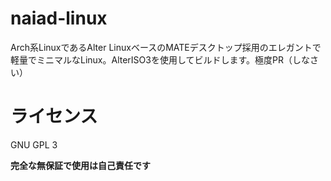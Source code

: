 # naiad-linux
Arch系LinuxであるAlter LinuxベースのMATEデスクトップ採用のエレガントで軽量でミニマルなLinux。AlterISO3を使用してビルドします。極度PR（しなさい）


# ライセンス
GNU GPL 3

**完全な無保証で使用は自己責任です**

